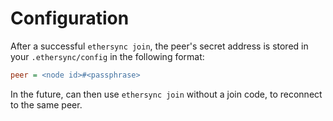 <!--
SPDX-FileCopyrightText: 2024 blinry <mail@blinry.org>
SPDX-FileCopyrightText: 2024 zormit <nt4u@kpvn.de>

SPDX-License-Identifier: CC-BY-SA-4.0
-->

# Configuration

After a successful `ethersync join`, the peer's secret address is stored in your `.ethersync/config` in the following format:

```ini
peer = <node id>#<passphrase>
```
In the future, can then use `ethersync join` without a join code, to reconnect to the same peer.